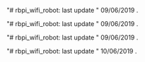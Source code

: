 "# rbpi_wifi_robot: last update " 09/06/2019 . 
 
"# rbpi_wifi_robot: last update " 09/06/2019 . 
 
"# rbpi_wifi_robot: last update " 09/06/2019 . 
 
"# rbpi_wifi_robot: last update " 10/06/2019 . 
 
